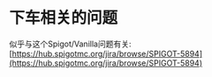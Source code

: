 # 下车相关的问题

似乎与这个Spigot/Vanilla问题有关: [https://hub.spigotmc.org/jira/browse/SPIGOT-5894](https://hub.spigotmc.org/jira/browse/SPIGOT-5894)
